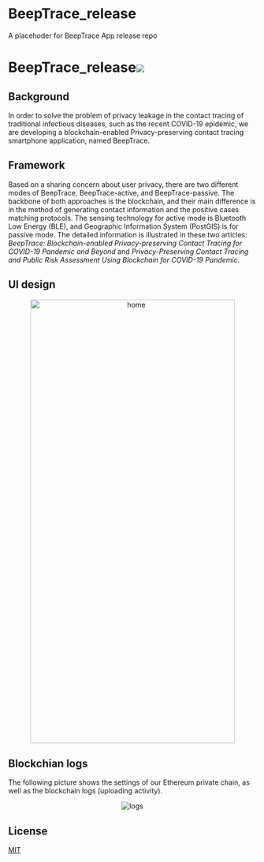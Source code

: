 # BeepTrace_release
A placehoder for BeepTrace App release repo 
# BeepTrace_release![](https://img.shields.io/badge/license-MIT-blue)
## Background
In order to solve the problem of privacy leakage in the contact tracing of traditional infectious diseases, such as the recent COVID-19 epidemic, we are developing a blockchain-enabled Privacy-preserving contact tracing smartphone application, named BeepTrace.

## Framework
Based on a sharing concern about user privacy, there are two different modes of BeepTrace, BeepTrace-active, and BeepTrace-passive. The backbone of both approaches is the blockchain, and their main difference is in the method of generating contact information and the positive cases matching protocols. The sensing technology for active mode is  Bluetooth Low Energy (BLE), and Geographic Information System (PostGIS) is for passive mode. The detailed information is illustrated in these two articles: _BeepTrace: Blockchain-enabled Privacy-preserving Contact Tracing for COVID-19 Pandemic and Beyond_ and _Privacy-Preserving Contact Tracing and Public Risk Assessment Using Blockchain for COVID-19 Pandemic_.
## UI design

<div align=center><img src="https://user-images.githubusercontent.com/62978386/117529601-f4e8ef80-b00a-11eb-9c21-b75fab366cf7.png" width="415" height="900" alt="home"/></div>

## Blockchian logs
The following picture shows the settings of our Ethereum private chain, as well as the blockchain logs (uploading activity).

<div align=center><img src="https://user-images.githubusercontent.com/62978386/117529350-c3bbef80-b009-11eb-9b62-dbae53dd06d7.png" alt="logs"/></div>

## License
[MIT](https://choosealicense.com/licenses/mit/)
